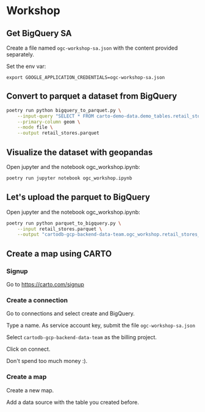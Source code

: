 # Workshop

## Get BigQuery SA

Create a file named `ogc-workshop-sa.json` with the content provided separately.

Set the env var:
```
export GOOGLE_APPLICATION_CREDENTIALS=ogc-workshop-sa.json
```


## Convert to parquet a dataset from BigQuery

```bash
poetry run python bigquery_to_parquet.py \
    --input-query "SELECT * FROM carto-demo-data.demo_tables.retail_stores" \
    --primary-column geom \
    --mode file \
    --output retail_stores.parquet
```


## Visualize the dataset with geopandas

Open jupyter and the notebook ogc_workshop.ipynb:

```bash
poetry run jupyter notebook ogc_workshop.ipynb
```

## Let's upload the parquet to BigQuery

Open jupyter and the notebook ogc_workshop.ipynb:

```bash
poetry run python parquet_to_bigquery.py \
    --input retail_stores.parquet \
    --output "cartodb-gcp-backend-data-team.ogc_workshop.retail_stores_alasarr"
```


## Create a map using CARTO

### Signup

Go to https://carto.com/signup


### Create a connection 

Go to connections and select create and BigQuery.

Type a name.
As service account key, submit the file `ogc-workshop-sa.json`

Select `cartodb-gcp-backend-data-team` as the billing project.

Click on connect.

Don't spend too much money :).

### Create a map

Create a new map.

Add a data source with the table you created before.
